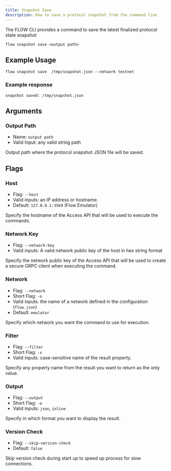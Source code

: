 ```yaml
---
title: Snapshot Save
description: How to save a protocol snapshot from the command line
---
```


The FLOW CLI provides a command to save the latest finalized protocol state snapshot

```shell
flow snapshot save <output path>
```

## Example Usage

```shell
flow snapshot save  /tmp/snapshot.json --network testnet
```

### Example response
```shell
snapshot saved: /tmp/snapshot.json
```

## Arguments

### Output Path
- Name: `output path`
- Valid Input: any valid string path

Output path where the protocol snapshot JSON file will be saved.

## Flags


### Host
- Flag: `--host`
- Valid inputs: an IP address or hostname.
- Default: `127.0.0.1:3569` (Flow Emulator)

Specify the hostname of the Access API that will be
used to execute the commands.

### Network Key

- Flag: `--network-key`
- Valid inputs: A valid network public key of the host in hex string format

Specify the network public key of the Access API that will be
used to create a secure GRPC client when executing the command.

### Network

- Flag: `--network`
- Short Flag: `-n`
- Valid inputs: the name of a network defined in the configuration (`flow.json`)
- Default: `emulator`

Specify which network you want the command to use for execution.

### Filter

- Flag: `--filter`
- Short Flag: `-x`
- Valid inputs: case-sensitive name of the result property.

Specify any property name from the result you want to return as the only value.

### Output

- Flag: `--output`
- Short Flag: `-o`
- Valid inputs: `json`, `inline`

Specify in which format you want to display the result.

### Version Check

- Flag: `--skip-version-check`
- Default: `false`

Skip version check during start up to speed up process for slow connections.
